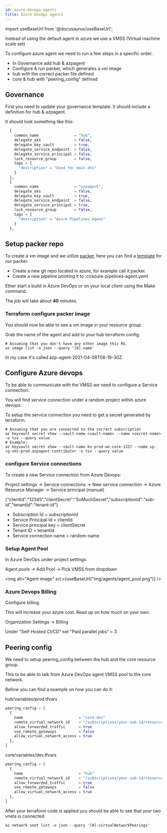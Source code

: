 ```yaml
---
id: azure-devops-agents
title: Azure DevOps agents
---
```


import useBaseUrl from '@docusaurus/useBaseUrl';

Instead of using the default agent in azure we use a VMSS (Virtual machine scale set)

To configure azure agent we need to run a few steps in a specific order.

- In Governance add hub & azpagent
- Configure & run packer, which generates a vm image
- hub with the correct packer file defined
- core & hub with "peering_config" defined

## Governance

First you need to update your governance template. It should include a definition for hub & azpagent.

It should look something like this:

```.tfvars
  {
    common_name                = "hub",
    delegate_aks               = false,
    delegate_key_vault         = true,
    delegate_service_endpoint  = false,
    delegate_service_principal = false,
    lock_resource_group        = false,
    tags = {
      "description" = "Used for main dns"
    }
  },
  {
    common_name                = "azpagent",
    delegate_aks               = false,
    delegate_key_vault         = true,
    delegate_service_endpoint  = false,
    delegate_service_principal = true,
    lock_resource_group        = false,
    tags = {
      "description" = "Azure Pipelines Agent"
    }
  },

```

## Setup packer repo

To create a vm image and we utilize [packer](https://www.packer.io/), here you can find a [template](https://github.com/XenitAB/azure-devops-templates/tree/main/packer-docker) for our packer.

- Create a new git repo located in azure, for example call it packer.
- Create a new pipeline pointing it to .ci/azure-pipelines-agent.yaml

Ether start a build in Azure DevOps or on your local client using the Make command.

The job will take about **40** minutes.

### Terraform configure packer image

You should now be able to see a vm image in your resource group.

Grab the name of the agent and add to your hub terraform config.

```shell
# Assuming that you don't have any other image this RG.
az image list -o json --query '[0].name'
```

In my case it's called azp-agent-2021-04-09T08-18-30Z.

## Configure Azure devops

To be able to communicate with the VMSS we need to configure a Service connection.

You will find service connection under a random project within azure devops.

To setup the service connection you need to get a secret generated by terraform.

```shell
# Assuming that you are connected to the correct subscription
az keyvault secret show --vault-name <vault-name> --name <secret-name> -o tsv --query value
# Example:
az keyvault secret show --vault-name kv-prod-we-core-1337 --name sp-rg-xks-prod-azpagent-contributor -o tsv --query value
```

### configure Service connections

To create a new Service connection from Azure Devops:

Project settings -> Service connections -> New service connection -> Azure Resource Manager -> Service principal (manual)

{"clientId":"12345","clientSecret":"SoMuchSecret","subscriptionId":"sub-id","tenantId":"tenant-id"}

- Subscription Id = subscriptionId
- Service Principal Id = clientId
- Service principal key = clientSecret
- Tenant ID = tenantId
- Service connection name = random-name

### Setup Agent Pool

In Azure DevOps under project settings.

Agent pools -> Add Pool -> Pick VMSS from dropdown

<img alt="Agent image" src={useBaseUrl("img/agents/agent_pool.png")} />

### Azure Devops Billing

Configure billing.

This will increase your azure cost. Read up on how much on your own.

Organization Settings -> Billing

Under "Self-Hosted CI/CD" set "Paid parallel jobs" = 3

## Peering config

We need to setup peering_config between the hub and the core resource group.

This to be able to talk from Azure DevOps agent VMSS pool to the core network.

Bellow you can find a example on how you can do it:

hub/variables/prod.tfvars

```.tfvars
peering_config = [
  {
    name                         = "core-dev"
    remote_virtual_network_id    = "/subscriptions/your-sub-id/resourceGroups/rg-dev-we-core/providers/Microsoft.Network/virtualNetworks/vnet-dev-we-core"
    allow_forwarded_traffic      = true
    use_remote_gateways          = false
    allow_virtual_network_access = true
  },
]
```

core/variables/dev.tfvars

```.tfvars
peering_config = [
  {
    name                         = "hub"
    remote_virtual_network_id    = "/subscriptions/your-sub-id/resourceGroups/rg-prod-we-hub/providers/Microsoft.Network/virtualNetworks/vnet-prod-we-hub"
    allow_forwarded_traffic      = true
    use_remote_gateways          = false
    allow_virtual_network_access = true
  },
]
```

After your terraform code is applied you should be able to see that your two vnets is connected:

```shell
az network vnet list -o json --query '[0].virtualNetworkPeerings'
```
